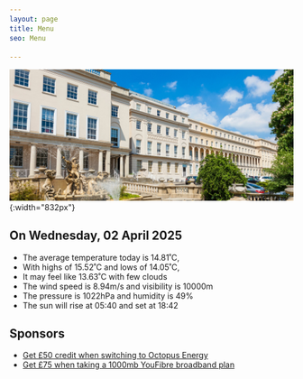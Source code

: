 ```yaml
---
layout: page
title: Menu
seo: Menu

---
```


![Logo](/images/logo.jpg){:width="832px"}

<!-- weather_marker starts -->
## On Wednesday, 02 April 2025

- The average temperature today is 14.81˚C,
- With highs of 15.52˚C and lows of 14.05˚C,
- It may feel like 13.63˚C with few clouds
- The wind speed is 8.94m/s and visibility is 10000m
- The pressure is 1022hPa and humidity is 49%
- The sun will rise at 05:40 and set at 18:42

<!-- weather_marker ends -->

## Sponsors

- [Get £50 credit when switching to Octopus Energy](https://bit.ly/3oD1nnS)
- [Get £75 when taking a 1000mb YouFibre broadband plan](https://aklam.io/91zWhU?)



